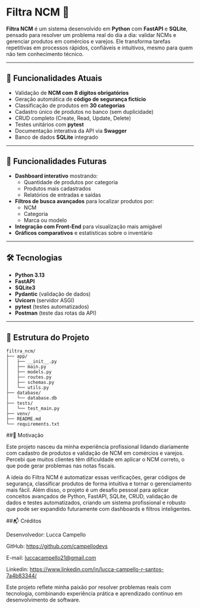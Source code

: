 # Filtra NCM 🚀

**Filtra NCM** é um sistema desenvolvido em **Python** com **FastAPI** e **SQLite**, pensado para resolver um problema real do dia a dia: validar NCMs e gerenciar produtos em comércios e varejos. Ele transforma tarefas repetitivas em processos rápidos, confiáveis e intuitivos, mesmo para quem não tem conhecimento técnico.

---

## 🌟 Funcionalidades Atuais

- Validação de **NCM com 8 dígitos obrigatórios**  
- Geração automática de **código de segurança fictício**  
- Classificação de produtos em **30 categorias**  
- Cadastro único de produtos no banco (sem duplicidade)  
- CRUD completo (Create, Read, Update, Delete)  
- Testes unitários com **pytest**  
- Documentação interativa da API via **Swagger**  
- Banco de dados **SQLite** integrado  

---

## 🔮 Funcionalidades Futuras

- **Dashboard interativo** mostrando:  
  - Quantidade de produtos por categoria  
  - Produtos mais cadastrados  
  - Relatórios de entradas e saídas  
- **Filtros de busca avançados** para localizar produtos por:  
  - NCM  
  - Categoria  
  - Marca ou modelo  
- **Integração com Front-End** para visualização mais amigável  
- **Gráficos comparativos** e estatísticas sobre o inventário  

---

## 🛠 Tecnologias

- **Python 3.13**  
- **FastAPI**  
- **SQLite3**  
- **Pydantic** (validação de dados)  
- **Uvicorn** (servidor ASGI)  
- **pytest** (testes automatizados)  
- **Postman** (teste das rotas da API)  

---

## 📁 Estrutura do Projeto

```text
filtra_ncm/
├── app/
│   ├── __init__.py
│   ├── main.py
│   ├── models.py
│   ├── routes.py
│   ├── schemas.py
│   └── utils.py
├── database/
│   └── database.db
├── tests/
│   └── test_main.py
├── venv/
├── README.md
└── requirements.txt
```

##📌 Motivação

Este projeto nasceu da minha experiência profissional lidando diariamente com cadastro de produtos e validação de NCM em comércios e varejos. Percebi que muitos clientes têm dificuldade em aplicar o NCM correto, o que pode gerar problemas nas notas fiscais.

A ideia do Filtra NCM é automatizar essas verificações, gerar códigos de segurança, classificar produtos de forma intuitiva e tornar o gerenciamento mais fácil. Além disso, o projeto é um desafio pessoal para aplicar conceitos avançados de Python, FastAPI, SQLite, CRUD, validação de dados e testes automatizados, criando um sistema profissional e robusto que pode ser expandido futuramente com dashboards e filtros inteligentes.

##📬 Créditos

Desenvolvedor: Lucca Campello

GitHub: https://github.com/campellodevs

E-mail: luccacampello21@gmail.com

Linkedin: https://www.linkedin.com/in/lucca-campello-r-santos-7a4b83344/

Este projeto reflete minha paixão por resolver problemas reais com tecnologia, combinando experiência prática e aprendizado contínuo em desenvolvimento de software.

